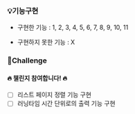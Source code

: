 ### 💡기능구현

- 구현한 기능 : 1, 2, 3, 4, 5, 6, 7, 8, 9, 10, 11

- 구현하지 못한 기능 : X

### 🔅Challenge

#### 🔥 챌린지 참여합니다! 🔥

- [ ] 리스트 페이지 정렬 기능 구현
- [ ] 러닝타임 시간 단위로의 출력 기능 구현
